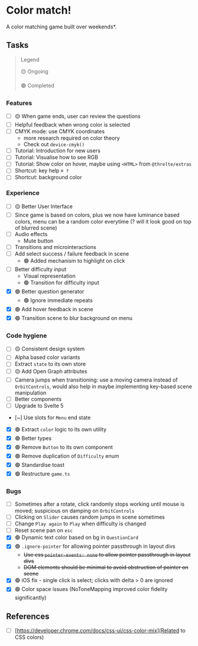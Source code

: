 # Color match!

A color matching game built over weekends\*.

## Tasks

> Legend
>
> 🟡 Ongoing
>
> 🟢 Completed

### Features

- [ ] 🟡 When game ends, user can review the questions
- [ ] Helpful feedback when wrong color is selected
- [ ] CMYK mode: use CMYK coordinates
  - more research required on color theory
  - Check out `device-cmyk()`
- [ ] Tutorial: Introduction for new users
- [ ] Tutorial: Visualise how to see RGB
- [ ] Tutorial: Show color on hover, maybe using `<HTML>` from `@threlte/extras`
- [ ] Shortcut: key help `⌘ ?`
- [ ] Shortcut: background color

### Experience

- [ ] 🟡 Better User Interface
- [ ] Since game is based on colors, plus we now have luminance based colors, menu can be a random color everytime (? will it look good on top of blurred scene)
- [ ] Audio effects
  - Mute button
- [ ] Transitions and microinteractions
- [ ] Add select success / failure feedback in scene
  - 🟢 Added mechanism to highlight on click
- [ ] Better difficulty input
  - Visual representation
  - 🟢 Transition for difficulty input
- [x] 🟢 Better question generator
  - 🟢 Ignore immediate repeats
- [x] 🟢 Add hover feedback in scene
- [x] 🟢 Transition scene to blur background on menu

### Code hygiene

- [ ] 🟡 Consistent design system
- [ ] Alpha based color variants
- [ ] Extract `state` to its own store
- [ ] 🟡 Add Open Graph attributes
- [ ] Camera jumps when transitioning: use a moving camera instead of `OrbitControls`, would also help in maybe implementing key-based scene manipulation
- [ ] Better components
- [ ] Upgrade to Svelte 5
- [~] Use slots for `Menu` end state
- [x] 🟢 Extract `color` logic to its own utility
- [x] 🟢 Better types
- [x] 🟢 Remove `Button` to its own component
- [x] 🟢 Remove duplication of `Difficulty` enum
- [x] 🟢 Standardise toast
- [x] 🟢 Restructure `game.ts`

### Bugs

- [ ] Sometimes after a rotate, click randomly stops working until mouse is moved; suspicious on damping on `OrbitControls`
- [ ] Clicking on `Slider` causes random jumps in scene sometimes
- [ ] Change `Play again` to `Play` when difficulty is changed
- [ ] Reset scene pan on `esc`
- [x] 🟢 Dynamic text color based on bg in `QuestionCard`
- [x] 🟢 `.ignore-pointer` for allowing pointer passthrough in layout divs
  - ~~Use css `pointer-events: none` to allow pointer passthrough in layout divs~~
  - ~~DOM elements should be minimal to avoid obstruction of pointer on scene~~
- [x] 🟢 iOS fix - single click is select; clicks with delta > 0 are ignored
- [x] 🟢 Color space issues (NoToneMapping improved color fidelity significantly)

## References

- [ ] [https://developer.chrome.com/docs/css-ui/css-color-mix](Related to CSS colors)
